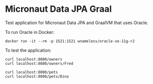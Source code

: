 # Micronaut Data JPA Graal #

Test application for Micronaut Data JPA and GraalVM that uses Oracle.

To run Oracle in Docker:
```
docker run -it --rm -p 1521:1521 wnameless/oracle-xe-11g-r2
```

To test the application:

```
curl localhost:8080/owners
curl localhost:8080/owners/Fred

curl localhost:8080/pets
curl localhost:8080/pets/Dino
```
